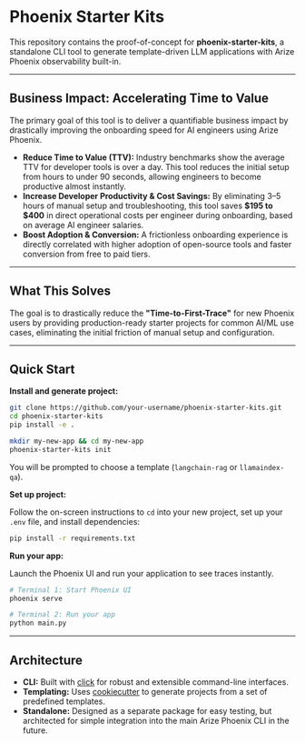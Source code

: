 # Phoenix Starter Kits

This repository contains the proof-of-concept for **phoenix-starter-kits**, a standalone CLI tool to generate template-driven LLM applications with Arize Phoenix observability built-in.

---

## Business Impact: Accelerating Time to Value

The primary goal of this tool is to deliver a quantifiable business impact by drastically improving the onboarding speed for AI engineers using Arize Phoenix.

- **Reduce Time to Value (TTV):** Industry benchmarks show the average TTV for developer tools is over a day. This tool reduces the initial setup from hours to under 90 seconds, allowing engineers to become productive almost instantly.  
- **Increase Developer Productivity & Cost Savings:** By eliminating 3–5 hours of manual setup and troubleshooting, this tool saves **$195 to $400** in direct operational costs per engineer during onboarding, based on average AI engineer salaries.  
- **Boost Adoption & Conversion:** A frictionless onboarding experience is directly correlated with higher adoption of open-source tools and faster conversion from free to paid tiers.  

---

## What This Solves

The goal is to drastically reduce the **"Time-to-First-Trace"** for new Phoenix users by providing production-ready starter projects for common AI/ML use cases, eliminating the initial friction of manual setup and configuration.

---

## Quick Start

**Install and generate project:**
```bash
git clone https://github.com/your-username/phoenix-starter-kits.git  
cd phoenix-starter-kits  
pip install -e .  

mkdir my-new-app && cd my-new-app  
phoenix-starter-kits init  
```
You will be prompted to choose a template (`langchain-rag` or `llamaindex-qa`).

**Set up project:**

Follow the on-screen instructions to `cd` into your new project, set up your `.env` file, and install dependencies:
```bash
pip install -r requirements.txt  
```
**Run your app:**

Launch the Phoenix UI and run your application to see traces instantly.
```bash
# Terminal 1: Start Phoenix UI  
phoenix serve  

# Terminal 2: Run your app  
python main.py  
```
---

## Architecture

- **CLI:** Built with [click](https://click.palletsprojects.com/) for robust and extensible command-line interfaces.  
- **Templating:** Uses [cookiecutter](https://cookiecutter.readthedocs.io/) to generate projects from a set of predefined templates.  
- **Standalone:** Designed as a separate package for easy testing, but architected for simple integration into the main Arize Phoenix CLI in the future.  
